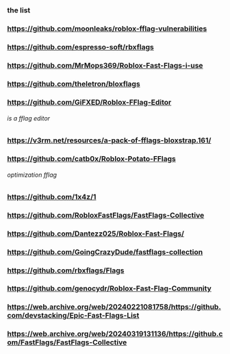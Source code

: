 ### the list
### https://github.com/moonleaks/roblox-fflag-vulnerabilities

### https://github.com/espresso-soft/rbxflags

### https://github.com/MrMops369/Roblox-Fast-Flags-i-use

### https://github.com/theletron/bloxflags

### https://github.com/GiFXED/Roblox-FFlag-Editor
###### is a fflag editor

### https://v3rm.net/resources/a-pack-of-fflags-bloxstrap.161/


### https://github.com/catb0x/Roblox-Potato-FFlags
###### optimization fflag

### https://github.com/1x4z/1

### https://github.com/RobloxFastFlags/FastFlags-Collective

### https://github.com/Dantezz025/Roblox-Fast-Flags/

### https://github.com/GoingCrazyDude/fastflags-collection

### https://github.com/rbxflags/Flags

### https://github.com/genocydr/Roblox-Fast-Flag-Community

### https://web.archive.org/web/20240221081758/https://github.com/devstacking/Epic-Fast-Flags-List

### https://web.archive.org/web/20240319131136/https://github.com/FastFlags/FastFlags-Collective
